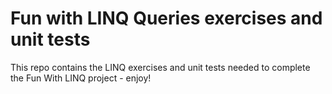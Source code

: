 # Fun with LINQ Queries exercises and unit tests

This repo contains the LINQ exercises and unit tests needed to complete the Fun With LINQ project - enjoy!
